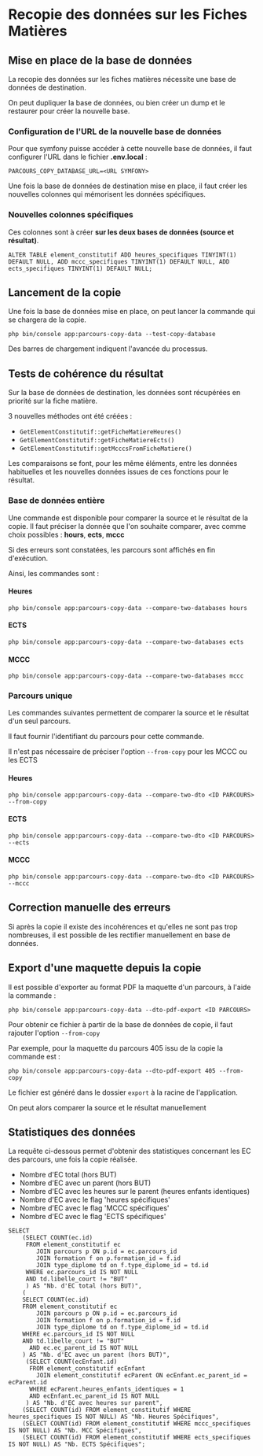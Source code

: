 # Recopie des données sur les Fiches Matières

## Mise en place de la base de données

La recopie des données sur les fiches matières nécessite
une base de données de destination.

On peut dupliquer la base de données, ou bien créer un dump
et le restaurer pour créer la nouvelle base.

### Configuration de l'URL de la nouvelle base de données

Pour que symfony puisse accéder à cette nouvelle base de données,
il faut configurer l'URL dans le fichier **.env.local** :

`PARCOURS_COPY_DATABASE_URL=<URL SYMFONY>`

Une fois la base de données de destination mise en place, il faut créer
les nouvelles colonnes qui mémorisent les données spécifiques.

### Nouvelles colonnes spécifiques

Ces colonnes sont à créer **sur les deux bases de données (source et résultat)**.

`ALTER TABLE element_constitutif
ADD heures_specifiques TINYINT(1) DEFAULT NULL,
ADD mccc_specifiques TINYINT(1) DEFAULT NULL,
ADD ects_specifiques TINYINT(1) DEFAULT NULL;`

## Lancement de la copie

Une fois la base de données mise en place, on peut lancer la commande
qui se chargera de la copie.

`php bin/console app:parcours-copy-data --test-copy-database`

Des barres de chargement indiquent l'avancée du processus.

## Tests de cohérence du résultat

Sur la base de données de destination, les données sont récupérées en priorité sur la fiche matière.

3 nouvelles méthodes ont été créées :

- `GetElementConstitutif::getFicheMatiereHeures()`
- `GetElementConstitutif::getFicheMatiereEcts()`
- `GetElementConstitutif::getMcccsFromFicheMatiere()`

Les comparaisons se font, pour les même éléments, entre les données habituelles et les nouvelles données issues de ces fonctions pour le résultat.

### Base de données entière

Une commande est disponible pour comparer la source et le résultat de la copie.
Il faut préciser la donnée que l'on souhaite comparer, avec comme choix possibles : **hours**, **ects**, **mccc**

Si des erreurs sont constatées, les parcours sont affichés
en fin d'exécution.

Ainsi, les commandes sont :

#### Heures

`php bin/console app:parcours-copy-data --compare-two-databases hours`

#### ECTS

`php bin/console app:parcours-copy-data --compare-two-databases ects`

#### MCCC

`php bin/console app:parcours-copy-data --compare-two-databases mccc`

### Parcours unique

Les commandes suivantes permettent de comparer la source et le résultat
d'un seul parcours.

Il faut fournir l'identifiant du parcours pour cette commande.

Il n'est pas nécessaire de préciser l'option `--from-copy` pour les MCCC ou les ECTS

#### Heures

`php bin/console app:parcours-copy-data --compare-two-dto <ID PARCOURS> --from-copy`

#### ECTS

`php bin/console app:parcours-copy-data --compare-two-dto <ID PARCOURS> --ects`

#### MCCC

`php bin/console app:parcours-copy-data --compare-two-dto <ID PARCOURS> --mccc`

## Correction manuelle des erreurs

Si après la copie il existe des incohérences et qu'elles ne sont pas trop nombreuses, il est possible de les rectifier manuellement en base de données.

## Export d'une maquette depuis la copie

Il est possible d'exporter au format PDF la maquette d'un parcours,
à l'aide la commande :

`php bin/console app:parcours-copy-data --dto-pdf-export <ID PARCOURS>`

Pour obtenir ce fichier à partir de la base de données de copie, il faut rajouter l'option `--from-copy`

Par exemple, pour la maquette du parcours 405 issu de la copie la commande est :

`php bin/console app:parcours-copy-data --dto-pdf-export 405 --from-copy`

Le fichier est généré dans le dossier `export` à la racine de l'application.

On peut alors comparer la source et le résultat manuellement

## Statistiques des données

La requête ci-dessous permet d'obtenir des statistiques
concernant les EC des parcours, une fois la copie réalisée.

- Nombre d'EC total (hors BUT)
- Nombre d'EC avec un parent (hors BUT)
- Nombre d'EC avec les heures sur le parent (heures enfants identiques)
- Nombre d'EC avec le flag 'heures spécifiques'
- Nombre d'EC avec le flag 'MCCC spécifiques'
- Nombre d'EC avec le flag 'ECTS spécifiques'

```
SELECT 
	(SELECT COUNT(ec.id) 
	 FROM element_constitutif ec
		JOIN parcours p ON p.id = ec.parcours_id
		JOIN formation f on p.formation_id = f.id
		JOIN type_diplome td on f.type_diplome_id = td.id
	 WHERE ec.parcours_id IS NOT NULL
	 AND td.libelle_court != "BUT"
	 ) AS "Nb. d'EC total (hors BUT)",
	(
	SELECT COUNT(ec.id)
	FROM element_constitutif ec
		JOIN parcours p ON p.id = ec.parcours_id
		JOIN formation f on p.formation_id = f.id
		JOIN type_diplome td on f.type_diplome_id = td.id
	WHERE ec.parcours_id IS NOT NULL
	AND td.libelle_court != "BUT"
	  AND ec.ec_parent_id IS NOT NULL
	) AS "Nb. d'EC avec un parent (hors BUT)",
	 (SELECT COUNT(ecEnfant.id)
	  FROM element_constitutif ecEnfant
		JOIN element_constitutif ecParent ON ecEnfant.ec_parent_id = ecParent.id
	  WHERE ecParent.heures_enfants_identiques = 1
	  AND ecEnfant.ec_parent_id IS NOT NULL
	 ) AS "Nb. d'EC avec heures sur parent",
	(SELECT COUNT(id) FROM element_constitutif WHERE heures_specifiques IS NOT NULL) AS "Nb. Heures Spécifiques",
	(SELECT COUNT(id) FROM element_constitutif WHERE mccc_specifiques IS NOT NULL) AS "Nb. MCC Spécifiques",
	(SELECT COUNT(id) FROM element_constitutif WHERE ects_specifiques IS NOT NULL) AS "Nb. ECTS Spécifiques";
```